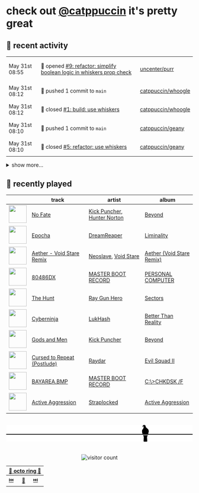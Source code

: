 # check out [@catppuccin](https://github.com/catppuccin) it's pretty great

## 📅 recent activity

<!-- SCRIPT:REPLACE:GITHUB -->
<table>
<tbody>
<tr>
<td><span title='2024-05-31T08:55:59+00:00'>May 31st 08:55</span></td>
<td>

🚀 opened [#9: refactor: simplify boolean logic in whiskers prop check](https://github.com/uncenter/purr/pull/9)

</td>
<td>

[uncenter/purr](https://github.com/uncenter/purr)

</td>
</tr>
<tr>
<td><span title='2024-05-31T08:12:04+00:00'>May 31st 08:12</span></td>
<td>

🚢 pushed 1 commit to `main`

</td>
<td>

[catppuccin/whoogle](https://github.com/catppuccin/whoogle)

</td>
</tr>
<tr>
<td><span title='2024-05-31T08:12:03+00:00'>May 31st 08:12</span></td>
<td>

🎉 closed [#1: build: use whiskers](https://github.com/catppuccin/whoogle/pull/1)

</td>
<td>

[catppuccin/whoogle](https://github.com/catppuccin/whoogle)

</td>
</tr>
<tr>
<td><span title='2024-05-31T08:10:18+00:00'>May 31st 08:10</span></td>
<td>

🚢 pushed 1 commit to `main`

</td>
<td>

[catppuccin/geany](https://github.com/catppuccin/geany)

</td>
</tr>
<tr>
<td><span title='2024-05-31T08:10:17+00:00'>May 31st 08:10</span></td>
<td>

🎉 closed [#5: refactor: use whiskers](https://github.com/catppuccin/geany/pull/5)

</td>
<td>

[catppuccin/geany](https://github.com/catppuccin/geany)

</td>
</tr>
</tbody>
</table>

<details>
<summary>show more...</summary>
<table>
<tbody>
<tr>
<td><span title='2024-05-31T08:09:09+00:00'>May 31st 08:09</span></td>
<td>

🚢 pushed 1 commit to `main`

</td>
<td>

[catppuccin/warp](https://github.com/catppuccin/warp)

</td>
</tr>
<tr>
<td><span title='2024-05-31T08:09:08+00:00'>May 31st 08:09</span></td>
<td>

🎉 closed [#8: build: use whiskers](https://github.com/catppuccin/warp/pull/8)

</td>
<td>

[catppuccin/warp](https://github.com/catppuccin/warp)

</td>
</tr>
<tr>
<td><span title='2024-05-31T08:08:58+00:00'>May 31st 08:08</span></td>
<td>

🚢 pushed 1 commit to `main`

</td>
<td>

[catppuccin/k9s](https://github.com/catppuccin/k9s)

</td>
</tr>
<tr>
<td><span title='2024-05-31T08:08:57+00:00'>May 31st 08:08</span></td>
<td>

🎉 closed [#9: refactor: use whiskers](https://github.com/catppuccin/k9s/pull/9)

</td>
<td>

[catppuccin/k9s](https://github.com/catppuccin/k9s)

</td>
</tr>
<tr>
<td><span title='2024-05-31T08:08:37+00:00'>May 31st 08:08</span></td>
<td>

🚢 pushed 1 commit to `main`

</td>
<td>

[catppuccin/monkeytype](https://github.com/catppuccin/monkeytype)

</td>
</tr>
<tr>
<td><span title='2024-05-31T08:08:36+00:00'>May 31st 08:08</span></td>
<td>

🎉 closed [#4: refactor: use whiskers](https://github.com/catppuccin/monkeytype/pull/4)

</td>
<td>

[catppuccin/monkeytype](https://github.com/catppuccin/monkeytype)

</td>
</tr>
<tr>
<td><span title='2024-05-30T10:57:44+00:00'>May 30th 10:57</span></td>
<td>

🚢 pushed 1 commit to `main`

</td>
<td>

[catppuccin/rust](https://github.com/catppuccin/rust)

</td>
</tr>
<tr>
<td><span title='2024-05-30T10:57:44+00:00'>May 30th 10:57</span></td>
<td>

🎉 closed [#29: feat(codegen): replace code strings with tokenstreams](https://github.com/catppuccin/rust/pull/29)

</td>
<td>

[catppuccin/rust](https://github.com/catppuccin/rust)

</td>
</tr>
<tr>
<td><span title='2024-05-30T10:56:41+00:00'>May 30th 10:56</span></td>
<td>

🚀 opened [#29: feat(codegen): replace code strings with tokenstreams](https://github.com/catppuccin/rust/pull/29)

</td>
<td>

[catppuccin/rust](https://github.com/catppuccin/rust)

</td>
</tr>
<tr>
<td><span title='2024-05-29T22:00:49+00:00'>May 29th 22:00</span></td>
<td>

🚢 pushed 1 commit to `main`

</td>
<td>

[catppuccin/toolbox](https://github.com/catppuccin/toolbox)

</td>
</tr>
<tr>
<td><span title='2024-05-29T22:00:48+00:00'>May 29th 22:00</span></td>
<td>

🎉 closed [#235: feat(whiskers): tidy up output formats, general clean up](https://github.com/catppuccin/toolbox/pull/235)

</td>
<td>

[catppuccin/toolbox](https://github.com/catppuccin/toolbox)

</td>
</tr>
<tr>
<td><span title='2024-05-29T16:55:12+00:00'>May 29th 16:55</span></td>
<td>

🚀 opened [#235: feat(whiskers): tidy up output formats, general clean up](https://github.com/catppuccin/toolbox/pull/235)

</td>
<td>

[catppuccin/toolbox](https://github.com/catppuccin/toolbox)

</td>
</tr>
<tr>
<td><span title='2024-05-29T09:22:41+00:00'>May 29th 09:22</span></td>
<td>

💬 commented on [#234: ci(release-please): use action from `googleapis`](https://github.com/catppuccin/toolbox/pull/234)

</td>
<td>

[catppuccin/toolbox](https://github.com/catppuccin/toolbox)

</td>
</tr>
</tbody>
</table>
</details>
<!-- SCRIPT:REPLACE:GITHUB -->

## 🎵 recently played

<!-- SCRIPT:REPLACE:SPOTIFY -->
| | track | artist | album |
| - | - | - | - |
| <img src="https://i.scdn.co/image/ab67616d00004851a91375258dc7d5a509379cc3" width="48" height="48"> | [No Fate](https://open.spotify.com/track/4FRRTbB2tIkbTOKQ19Bjyw) | [Kick Puncher](https://open.spotify.com/artist/1WvDvicIZrQVB2gFXZHIBN), [Hunter Norton](https://open.spotify.com/artist/6Ub4RvEkF8z2sIpI03Ktsx) | [Beyond](https://open.spotify.com/track/4FRRTbB2tIkbTOKQ19Bjyw) |
| <img src="https://i.scdn.co/image/ab67616d00004851d452732763b07186c51c0df4" width="48" height="48"> | [Epocha](https://open.spotify.com/track/2GlELxHC9OOS2LNZ744x5V) | [DreamReaper](https://open.spotify.com/artist/3ymwdUUHPaNIVeWoACbiIg) | [Liminality](https://open.spotify.com/track/2GlELxHC9OOS2LNZ744x5V) |
| <img src="https://i.scdn.co/image/ab67616d000048518ba859ccf236bc88c7272d7b" width="48" height="48"> | [Aether - Void Stare Remix](https://open.spotify.com/track/0xqXXyPIb9r1K9llsOz9ZL) | [Neoslave](https://open.spotify.com/artist/5iaVOli0HEhe5paNpfBnO6), [Void Stare](https://open.spotify.com/artist/3mY59hXbxn6FdObPv3t0bf) | [Aether (Void Stare Remix)](https://open.spotify.com/track/0xqXXyPIb9r1K9llsOz9ZL) |
| <img src="https://i.scdn.co/image/ab67616d00004851a71f0689de6b3774e6985e15" width="48" height="48"> | [80486DX](https://open.spotify.com/track/0YncrpbnhzS1loSyI0nB0Z) | [MASTER BOOT RECORD](https://open.spotify.com/artist/77s5NAGQbxu8oLstaqSwHE) | [PERSONAL COMPUTER](https://open.spotify.com/track/0YncrpbnhzS1loSyI0nB0Z) |
| <img src="https://i.scdn.co/image/ab67616d00004851f35000e298be1a3b81fe976f" width="48" height="48"> | [The Hunt](https://open.spotify.com/track/0AqX9t0pxuSXiGcWrrj71B) | [Ray Gun Hero](https://open.spotify.com/artist/75QDtvSbmuKHyb0GXCiUZh) | [Sectors](https://open.spotify.com/track/0AqX9t0pxuSXiGcWrrj71B) |
| <img src="https://i.scdn.co/image/ab67616d00004851ed368e9a55374f9b703f79e3" width="48" height="48"> | [Cyberninja](https://open.spotify.com/track/1t4HDUOno12uGisZ19cwK3) | [LukHash](https://open.spotify.com/artist/3hvgLXeDFNiqDOVXl0xTge) | [Better Than Reality](https://open.spotify.com/track/1t4HDUOno12uGisZ19cwK3) |
| <img src="https://i.scdn.co/image/ab67616d00004851a91375258dc7d5a509379cc3" width="48" height="48"> | [Gods and Men](https://open.spotify.com/track/1vLNidhusflbzhyvwIeGsx) | [Kick Puncher](https://open.spotify.com/artist/1WvDvicIZrQVB2gFXZHIBN) | [Beyond](https://open.spotify.com/track/1vLNidhusflbzhyvwIeGsx) |
| <img src="https://i.scdn.co/image/ab67616d00004851920e394973de3775219fcc14" width="48" height="48"> | [Cursed to Repeat (Postlude)](https://open.spotify.com/track/4TZhkDK2RPKvJkGSVFVxP8) | [Raydar](https://open.spotify.com/artist/42cxe5wNs7fE5nRbEt00Xe) | [Evil Squad II](https://open.spotify.com/track/4TZhkDK2RPKvJkGSVFVxP8) |
| <img src="https://i.scdn.co/image/ab67616d0000485119ca2da1fcec44b49417a717" width="48" height="48"> | [BAYAREA.BMP](https://open.spotify.com/track/2yLa3vTYm9y5CUjdKMOZgC) | [MASTER BOOT RECORD](https://open.spotify.com/artist/77s5NAGQbxu8oLstaqSwHE) | [C​:\​​>CHKDSK /F](https://open.spotify.com/track/2yLa3vTYm9y5CUjdKMOZgC) |
| <img src="https://i.scdn.co/image/ab67616d0000485112d6c4442a944e713513d3b5" width="48" height="48"> | [Active Aggression](https://open.spotify.com/track/3P8mwZU88jpUip89PaCeHA) | [Straplocked](https://open.spotify.com/artist/0B5VpPE6AnClqge7VjjaPg) | [Active Aggression](https://open.spotify.com/track/3P8mwZU88jpUip89PaCeHA) |

<!-- SCRIPT:REPLACE:SPOTIFY -->

<br>

<div align="center">

<picture>
    <source media="(prefers-color-scheme: light)" srcset="assets/pigeon-light.svg">
    <source media="(prefers-color-scheme: dark)" srcset="assets/pigeon-dark.svg">
    <img alt="pigeon sitting on a wire" src="assets/pigeon-light.svg">
</picture>

<br>
<br>

![visitor count](https://profile-counter.glitch.me/backwardspy/count.svg)

<table>
    <thead>
        <th colspan="3"><a href="https://octo-ring.com">🐙 octo ring 🐙</a></th>
    </thead>
    <tbody>
        <td><a href="https://octo-ring.com/p/backwardspy/prev">⏮️</a></td>
        <td><a href="https://octo-ring.com/p/backwardspy/random">🔀</a></td>
        <td><a href="https://octo-ring.com/p/backwardspy/next">⏭️</a></td>
    </tbody>
</table>

</div>
